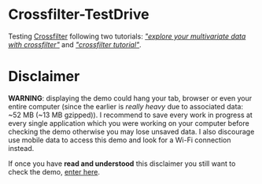 # Crossfilter-TestDrive
Testing [Crossfilter](https://github.com/square/crossfilter) following two tutorials: [_"explore your multivariate data with crossfilter"_](http://eng.wealthfront.com/2012/09/05/explore-your-multivariate-data-with-crossfilter) and [_"crossfilter tutorial"_](http://blog.rusty.io/2012/09/17/crossfilter-tutorial).

# Disclaimer
**WARNING**: displaying the demo could hang your tab, browser or even your entire computer (since the earlier is _really heavy_ due to associated data: ~52 MB (~13 MB gzipped)).
I recommend to save every work in progress at every single application which you were working on your computer before checking the demo otherwise you may lose unsaved data.
I also discourage use mobile data to access this demo and look for a Wi-Fi connection instead.

If once you have **read and understood** this disclaimer you still want to check the demo, [enter here](https://dbautistav.github.io/Crossfilter-TestDrive).
